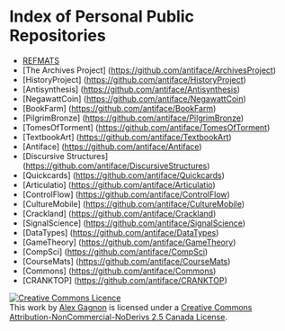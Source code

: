 Index of Personal Public Repositories
=====================================

* [REFMATS](https://github.com/antiface/Refmats)
* [The Archives Project] (https://github.com/antiface/ArchivesProject)
* [HistoryProject] (https://github.com/antiface/HistoryProject)
* [Antisynthesis] (https://github.com/antiface/Antisynthesis)
* [NegawattCoin] (https://github.com/antiface/NegawattCoin)
* [BookFarm] (https://github.com/antiface/BookFarm)
* [PilgrimBronze] (https://github.com/antiface/PilgrimBronze)
* [TomesOfTorment] (https://github.com/antiface/TomesOfTorment)
* [TextbookArt] (https://github.com/antiface/TextbookArt)
* [Antiface] (https://github.com/antiface/Antiface)
* [Discursive Structures] (https://github.com/antiface/DiscursiveStructures)
* [Quickcards] (https://github.com/antiface/Quickcards)
* [Articulatio] (https://github.com/antiface/Articulatio)
* [ControlFlow] (https://github.com/antiface/ControlFlow)
* [CultureMobile] (https://github.com/antiface/CultureMobile)
* [Crackland] (https://github.com/antiface/Crackland)
* [SignalScience] (https://github.com/antiface/SignalScience)
* [DataTypes] (https://github.com/antiface/DataTypes)
* [GameTheory] (https://github.com/antiface/GameTheory)
* [CompSci] (https://github.com/antiface/CompSci)
* [CourseMats] (https://github.com/antiface/CourseMats)
* [Commons] (https://github.com/antiface/Commons)
* [CRANKTOP] (https://github.com/antiface/CRANKTOP)


<a rel="license" href="http://creativecommons.org/licenses/by-nc-nd/2.5/ca/deed.en_GB"><img alt="Creative Commons Licence" style="border-width:0" src="http://i.creativecommons.org/l/by-nc-nd/2.5/ca/80x15.png" /></a><br />This work by <a xmlns:cc="http://creativecommons.org/ns#" href="http://alexgagnon.com" property="cc:attributionName" rel="cc:attributionURL">Alex Gagnon</a> is licensed under a <a rel="license" href="http://creativecommons.org/licenses/by-nc-nd/2.5/ca/deed.en_GB">Creative Commons Attribution-NonCommercial-NoDerivs 2.5 Canada License</a>.
